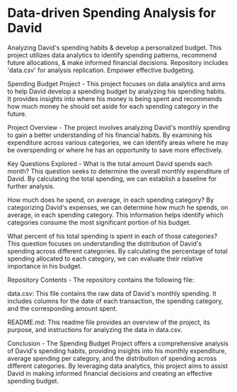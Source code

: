 # Data-driven Spending Analysis for David
Analyzing David's spending habits &amp; develop a personalized budget. This project utilizes data analytics to identify spending patterns, recommend future allocations, &amp; make informed financial decisions. Repository includes 'data.csv' for analysis replication. Empower effective budgeting.


Spending Budget Project -
This project focuses on data analytics and aims to help David develop a spending budget by analyzing his spending habits. It provides insights into where his money is being spent and recommends how much money he should set aside for each spending category in the future.

Project Overview -
The project involves analyzing David's monthly spending to gain a better understanding of his financial habits. By examining his expenditure across various categories, we can identify areas where he may be overspending or where he has an opportunity to save more effectively.

Key Questions Explored -
What is the total amount David spends each month?
This question seeks to determine the overall monthly expenditure of David. By calculating the total spending, we can establish a baseline for further analysis.

How much does he spend, on average, in each spending category?
By categorizing David's expenses, we can determine how much he spends, on average, in each spending category. This information helps identify which categories consume the most significant portion of his budget.

What percent of his total spending is spent in each of those categories?
This question focuses on understanding the distribution of David's spending across different categories. By calculating the percentage of total spending allocated to each category, we can evaluate their relative importance in his budget.

Repository Contents -
The repository contains the following file:

data.csv: This file contains the raw data of David's monthly spending. It includes columns for the date of each transaction, the spending category, and the corresponding amount spent.

README.md: This readme file provides an overview of the project, its purpose, and instructions for analyzing the data in data.csv.

Conclusion -
The Spending Budget Project offers a comprehensive analysis of David's spending habits, providing insights into his monthly expenditure, average spending per category, and the distribution of spending across different categories. By leveraging data analytics, this project aims to assist David in making informed financial decisions and creating an effective spending budget.
